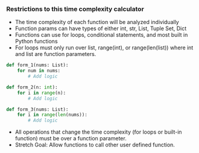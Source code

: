 ### Restrictions to this time complexity calculator

- The time complexity of each function will be analyzed individually
- Function params can have types of either int, str, List, Tuple Set, Dict
- Functions can use for loops, conditional statements, and most built in Python functions
- For loops must only run over list, range(int), or range(len(list)) where int and list are function parameters.

```python
def form_1(nums: List):
    for num in nums:
        # Add logic

def form_2(n: int):
    for i in range(n):
        # Add logic

def form_3(nums: List):
    for i in range(len(nums)):
        # Add logic
```

- All operations that change the time complexity (for loops or built-in function) must be over a function parameter.
- Stretch Goal: Allow functions to call other user defined function.
